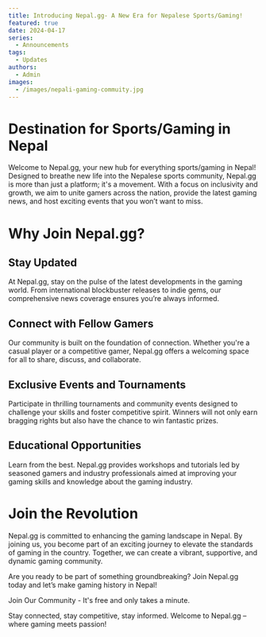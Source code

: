 ```yaml
---
title: Introducing Nepal.gg- A New Era for Nepalese Sports/Gaming!
featured: true
date: 2024-04-17
series:
  - Announcements
tags:
  - Updates
authors:
  - Admin
images:
  - /images/nepali-gaming-commuity.jpg
---
```



# Destination for Sports/Gaming in Nepal
Welcome to Nepal.gg, your new hub for everything sports/gaming in Nepal! Designed to breathe new life into the Nepalese sports community, Nepal.gg is more than just a platform; it's a movement. With a focus on inclusivity and growth, we aim to unite gamers across the nation, provide the latest gaming news, and host exciting events that you won’t want to miss.

# Why Join Nepal.gg?
## Stay Updated
At Nepal.gg, stay on the pulse of the latest developments in the gaming world. From international blockbuster releases to indie gems, our comprehensive news coverage ensures you’re always informed.

## Connect with Fellow Gamers
Our community is built on the foundation of connection. Whether you're a casual player or a competitive gamer, Nepal.gg offers a welcoming space for all to share, discuss, and collaborate.

## Exclusive Events and Tournaments
Participate in thrilling tournaments and community events designed to challenge your skills and foster competitive spirit. Winners will not only earn bragging rights but also have the chance to win fantastic prizes.

## Educational Opportunities
Learn from the best. Nepal.gg provides workshops and tutorials led by seasoned gamers and industry professionals aimed at improving your gaming skills and knowledge about the gaming industry.

# Join the Revolution
Nepal.gg is committed to enhancing the gaming landscape in Nepal. By joining us, you become part of an exciting journey to elevate the standards of gaming in the country. Together, we can create a vibrant, supportive, and dynamic gaming community.

Are you ready to be part of something groundbreaking? Join Nepal.gg today and let’s make gaming history in Nepal!

Join Our Community - It's free and only takes a minute.

Stay connected, stay competitive, stay informed. Welcome to Nepal.gg – where gaming meets passion!
